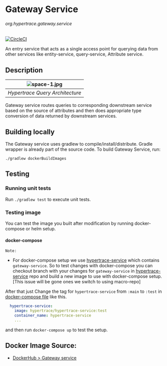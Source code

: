 # Gateway Service
###### org.hypertrace.gateway.service

[![CircleCI](https://circleci.com/gh/hypertrace/gateway-service.svg?style=svg)](https://circleci.com/gh/hypertrace/gateway-service)

An entry service that acts as a single access point for querying data from other services like entity-service, query-service, Attribute service. 

## Description

| ![space-1.jpg](https://hypertrace-docs.s3.amazonaws.com/hypertrace-query-arch.png) | 
|:--:| 
| *Hypertrace Query Architecture* |


Gateway service routes queries to corresponding downstream service based on the source of attributes and then does appropriate type conversion of data returned by downstream services.

## Building locally
The Gateway service uses gradlew to compile/install/distribute. Gradle wrapper is already part of the source code. To build Gateway Service, run:

```
./gradlew dockerBuildImages
```

## Testing

### Running unit tests
Run `./gradlew test` to execute unit tests. 


### Testing image

You can test the image you built after modification by running docker-compose or helm setup. 

#### docker-compose

`Note:` 
- For docker-compose setup we use [hypertrace-service](https://github.com/hypertrace/hypertrace-service) which contains `gateway-service`. So to test changes with docker-compose you can checkout branch with your changes for `gateway-service` in [hypertrace-service](https://github.com/hypertrace/hypertrace-service) repo and build a new image to use with docker-compose setup. [This issue will be gone ones we switch to using macro-repo]

After that just Change the tag for `hypertrace-service` from `:main` to `:test` in [docker-compose file](https://github.com/hypertrace/hypertrace/blob/main/docker/docker-compose.yml) like this.

```yaml
  hypertrace-service:
    image: hypertrace/hypertrace-service:test
    container_name: hypertrace-service
    ...
```

and then run `docker-compose up` to test the setup.

## Docker Image Source:
- [DockerHub > Gateway service](https://hub.docker.com/r/hypertrace/gateway-service)
